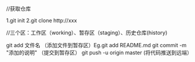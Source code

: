 //获取仓库

1.git init
2.git clone http://xxx

//三个区：工作区（working）、暂存区（staging）、历史仓库(history)

git add 文件名	（添加文件到暂存区）Eg.git add README.md
git commit -m "添加的说明" （提交到暂存区）
git push -u origin master	(将代码推送到远端）





